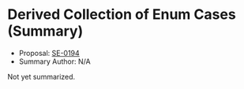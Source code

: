 # Derived Collection of Enum Cases (Summary)

* Proposal: [SE-0194](https://github.com/apple/swift-evolution/blob/main/proposals/0194-derived-collection-of-enum-cases.md)
* Summary Author: N/A

Not yet summarized.
